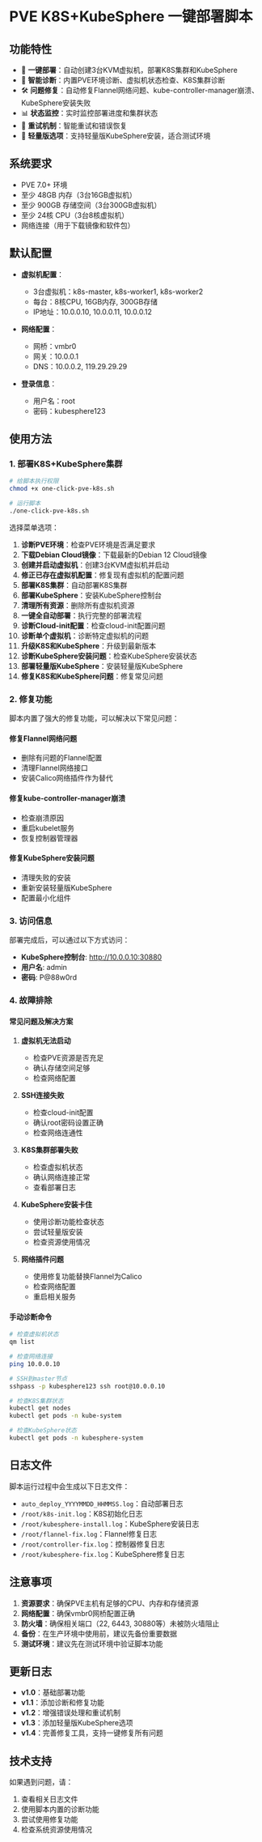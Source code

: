 # PVE K8S+KubeSphere 一键部署脚本

## 功能特性

- 🚀 **一键部署**：自动创建3台KVM虚拟机，部署K8S集群和KubeSphere
- 🔧 **智能诊断**：内置PVE环境诊断、虚拟机状态检查、K8S集群诊断
- 🛠️ **问题修复**：自动修复Flannel网络问题、kube-controller-manager崩溃、KubeSphere安装失败
- 📊 **状态监控**：实时监控部署进度和集群状态
- 🔄 **重试机制**：智能重试和错误恢复
- 🎯 **轻量版选项**：支持轻量版KubeSphere安装，适合测试环境

## 系统要求

- PVE 7.0+ 环境
- 至少 48GB 内存（3台16GB虚拟机）
- 至少 900GB 存储空间（3台300GB虚拟机）
- 至少 24核 CPU（3台8核虚拟机）
- 网络连接（用于下载镜像和软件包）

## 默认配置

- **虚拟机配置**：
  - 3台虚拟机：k8s-master, k8s-worker1, k8s-worker2
  - 每台：8核CPU, 16GB内存, 300GB存储
  - IP地址：10.0.0.10, 10.0.0.11, 10.0.0.12

- **网络配置**：
  - 网桥：vmbr0
  - 网关：10.0.0.1
  - DNS：10.0.0.2, 119.29.29.29

- **登录信息**：
  - 用户名：root
  - 密码：kubesphere123

## 使用方法

### 1. 部署K8S+KubeSphere集群

```bash
# 给脚本执行权限
chmod +x one-click-pve-k8s.sh

# 运行脚本
./one-click-pve-k8s.sh
```

选择菜单选项：
1. **诊断PVE环境**：检查PVE环境是否满足要求
2. **下载Debian Cloud镜像**：下载最新的Debian 12 Cloud镜像
3. **创建并启动虚拟机**：创建3台KVM虚拟机并启动
4. **修正已存在虚拟机配置**：修复现有虚拟机的配置问题
5. **部署K8S集群**：自动部署K8S集群
6. **部署KubeSphere**：安装KubeSphere控制台
7. **清理所有资源**：删除所有虚拟机资源
8. **一键全自动部署**：执行完整的部署流程
9. **诊断Cloud-init配置**：检查cloud-init配置问题
10. **诊断单个虚拟机**：诊断特定虚拟机的问题
11. **升级K8S和KubeSphere**：升级到最新版本
12. **诊断KubeSphere安装问题**：检查KubeSphere安装状态
13. **部署轻量版KubeSphere**：安装轻量版KubeSphere
14. **修复K8S和KubeSphere问题**：修复常见问题

### 2. 修复功能

脚本内置了强大的修复功能，可以解决以下常见问题：

#### 修复Flannel网络问题
- 删除有问题的Flannel配置
- 清理Flannel网络接口
- 安装Calico网络插件作为替代

#### 修复kube-controller-manager崩溃
- 检查崩溃原因
- 重启kubelet服务
- 恢复控制器管理器

#### 修复KubeSphere安装问题
- 清理失败的安装
- 重新安装轻量版KubeSphere
- 配置最小化组件

### 3. 访问信息

部署完成后，可以通过以下方式访问：

- **KubeSphere控制台**: http://10.0.0.10:30880
- **用户名**: admin
- **密码**: P@88w0rd

### 4. 故障排除

#### 常见问题及解决方案

1. **虚拟机无法启动**
   - 检查PVE资源是否充足
   - 确认存储空间足够
   - 检查网络配置

2. **SSH连接失败**
   - 检查cloud-init配置
   - 确认root密码设置正确
   - 检查网络连通性

3. **K8S集群部署失败**
   - 检查虚拟机状态
   - 确认网络连接正常
   - 查看部署日志

4. **KubeSphere安装卡住**
   - 使用诊断功能检查状态
   - 尝试轻量版安装
   - 检查资源使用情况

5. **网络插件问题**
   - 使用修复功能替换Flannel为Calico
   - 检查网络配置
   - 重启相关服务

#### 手动诊断命令

```bash
# 检查虚拟机状态
qm list

# 检查网络连接
ping 10.0.0.10

# SSH到master节点
sshpass -p kubesphere123 ssh root@10.0.0.10

# 检查K8S集群状态
kubectl get nodes
kubectl get pods -n kube-system

# 检查KubeSphere状态
kubectl get pods -n kubesphere-system
```

## 日志文件

脚本运行过程中会生成以下日志文件：
- `auto_deploy_YYYYMMDD_HHMMSS.log`：自动部署日志
- `/root/k8s-init.log`：K8S初始化日志
- `/root/kubesphere-install.log`：KubeSphere安装日志
- `/root/flannel-fix.log`：Flannel修复日志
- `/root/controller-fix.log`：控制器修复日志
- `/root/kubesphere-fix.log`：KubeSphere修复日志

## 注意事项

1. **资源要求**：确保PVE主机有足够的CPU、内存和存储资源
2. **网络配置**：确保vmbr0网桥配置正确
3. **防火墙**：确保相关端口（22, 6443, 30880等）未被防火墙阻止
4. **备份**：在生产环境中使用前，建议先备份重要数据
5. **测试环境**：建议先在测试环境中验证脚本功能

## 更新日志

- **v1.0**：基础部署功能
- **v1.1**：添加诊断和修复功能
- **v1.2**：增强错误处理和重试机制
- **v1.3**：添加轻量版KubeSphere选项
- **v1.4**：完善修复工具，支持一键修复所有问题

## 技术支持

如果遇到问题，请：
1. 查看相关日志文件
2. 使用脚本内置的诊断功能
3. 尝试使用修复功能
4. 检查系统资源使用情况 